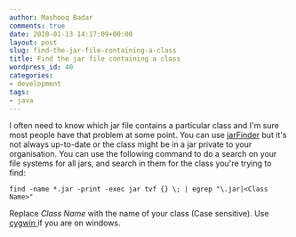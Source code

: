 ```yaml
---
author: Mashooq Badar
comments: true
date: 2010-01-13 14:17:09+00:00
layout: post
slug: find-the-jar-file-containing-a-class
title: Find the jar file containing a class
wordpress_id: 40
categories:
- development
tags:
- java
---
```


I often need to know which jar file contains a particular class and I'm sure most people have that problem at some point. You can use [jarFinder](http://www.jarfinder.com) but it's not always up-to-date or the class might be in a jar private to your organisation. You can use the following command to do a search on your file systems for all jars, and search in them for the class you're trying to find:

    find -name *.jar -print -exec jar tvf {} \; | egrep "\.jar|<Class Name>"

Replace *Class Name* with the name of your class (Case sensitive). Use [cygwin ](http://www.cygwin.com/)if you are on windows.

